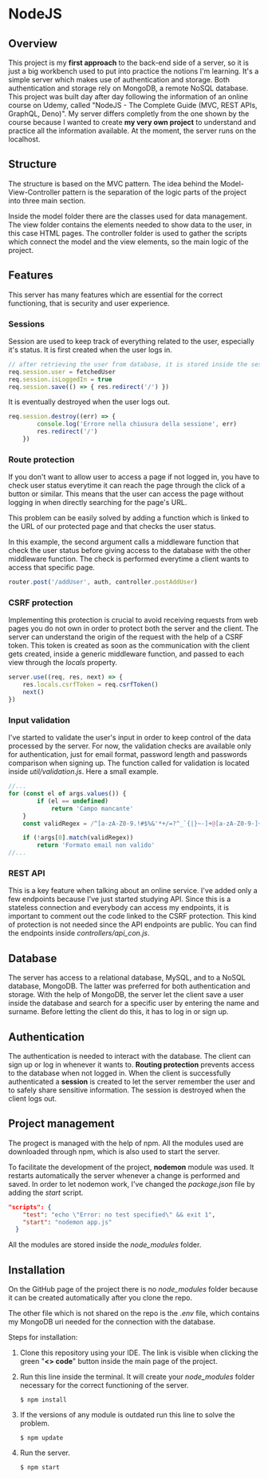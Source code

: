 # NodeJS
## Overview
This project is my **first approach** to the back-end side of a server, so it is just a big workbench used to put into practice the notions I'm learning. It's a simple server which makes use of authentication and storage. Both authentication and storage rely on MongoDB, a remote NoSQL database.
This project was built day after day following the information of an online course on Udemy, called "NodeJS - The Complete Guide (MVC, REST APIs, GraphQL, Deno)". My server differs completly from the one shown by the course because I wanted to create **my very own project** to understand and practice all the information available.
At the moment, the server runs on the localhost.

## Structure
The structure is based on the MVC pattern. The idea behind the Model-View-Controller pattern is the separation of the logic parts of the project into three main section. 

Inside the model folder there are the classes used for data management.
The view folder contains the elements needed to show data to the user, in this case HTML pages.
The controller folder is used to gather the scripts which connect the model and the view elements, so the main logic of the project.

## Features
This server has many features which are essential for the correct functioning, that is security and user experience.

### Sessions
Session are used to keep track of everything related to the user, especially it's status. It is first created when the user logs in. 

```js
// after retrieving the user from database, it is stored inside the session
req.session.user = fetchedUser
req.session.isLoggedIn = true
req.session.save(() => { res.redirect('/') })
```
It is eventually destroyed when the user logs out. 

```js
req.session.destroy((err) => {
        console.log('Errore nella chiusura della sessione', err)
        res.redirect('/')
    })
```

### Route protection
If you don't want to allow user to access a page if not logged in, you have to check user status everytime it can reach the page through the click of a button or similar. This means that the user can access the page without logging in when directly searching for the page's URL.

This problem can be easily solved by adding a function which is linked to the URL of our protected page and that checks the user status.

In this example, the second argument calls a middleware function that check the user status before giving access to the database with the other middleware function. The check is performed everytime a client wants to access that specific page.

```js
router.post('/addUser', auth, controller.postAddUser)
```

### CSRF protection
Implementing this protection is crucial to avoid receiving requests from web pages you do not own in order to protect both the server and the client. The server can understand the origin of the request with the help of a CSRF token. This token is created as soon as the communication with the client gets created, inside a generic middleware function, and passed to each view through the *locals* property. 

```js
server.use((req, res, next) => {
    res.locals.csrfToken = req.csrfToken()
    next()
})
```

### Input validation
I've started to validate the user's input in order to keep control of the data processed by the server. For now, the validation checks are available only for authentication, just for email format, password length and passwords comparison when signing up. The function called for validation is located inside *util/validation.js*. Here a small example.

```js
//...
for (const el of args.values()) {
        if (el == undefined)
            return 'Campo mancante'
    }
    const validRegex = /^[a-zA-Z0-9.!#$%&'*+/=?^_`{|}~-]+@[a-zA-Z0-9-]+(?:\.[a-zA-Z0-9-]+)*$/

    if (!args[0].match(validRegex))
        return 'Formato email non valido'
//...
```

### REST API
This is a key feature when talking about an online service. I've added only a few endpoints because I've just started studying API. Since this is a stateless connection and everybody can access my endpoints, it is important to comment out the code linked to the CSRF protection. This kind of protection is not needed since the API endpoints are public. You can find the endpoints inside *controllers/api_con.js*.

## Database
The server has access to a relational database, MySQL, and to a NoSQL database, MongoDB. The latter was preferred for both authentication and storage. 
With the help of MongoDB, the server let the client save a user inside the database and search for a specific user by entering the name and surname. Before letting the client do this, it has to log in or sign up.

## Authentication
The authentication is needed to interact with the database. The client can sign up or log in whenever it wants to. **Routing protection** prevents access to the database when not logged in.
When the client is successfully authenticated a **session** is created to let the server remember the user and to safely share sensitive information.
The session is destroyed when the client logs out.

## Project management
The progect is managed with the help of npm. All the modules used are downloaded through npm, which is also used to start the server.

To facilitate the development of the project, **nodemon** module was used. It restarts automatically the server whenever a change is performed and saved. 
In order to let nodemon work, I've changed the *package.json* file by adding the *start* script.

```json
"scripts": {
    "test": "echo \"Error: no test specified\" && exit 1",
    "start": "nodemon app.js"
  }
```


All the modules are stored inside the *node_modules* folder.


## Installation
On the GitHub page of the project there is no *node_modules* folder because it can be created automatically after you clone the repo.

The other file which is not shared on the repo is the *.env* file, which contains my MongoDB uri needed for the connection with the database.

Steps for installation:

1. Clone this repository using your IDE. The link is visible when clicking the green "**<> code**" button inside the main page of the project.

2. Run this line inside the terminal. It will create your *node_modules* folder necessary for the correct functioning of the server.
    ```
    $ npm install
    ```

3. If the versions of any module is outdated run this line to solve the problem.
    ```
    $ npm update
    ```

4. Run the server.
    ```
    $ npm start
    ```
    [Keep in mind that the server will not start since MongoDB uri is not shared here. I know there are no sensitive information inside the database, used exclusively for this project, but this is a piece of information no real server will ever publish. If you want to use the server you can insert your MongoDB uri inside the]: #